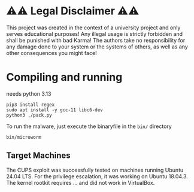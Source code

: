 # ⚠️⚠️ Legal Disclaimer ⚠️⚠️
This project was created in the context of a university project and only serves educational purposes!
Any illegal usage is strictly forbidden and shall be punished with bad Karma!
The authors take no responsibility for any damage done to your system or the systems of others, as well as any other consequences you might face!

# Compiling and running
needs python 3.13
```
pip3 install regex
sudo apt install -y gcc-11 libc6-dev
python3 ./pack.py
```

To run the malware, just execute the binaryfile in the `bin/` directory
```
bin/microworm
```

## Target Machines
The CUPS exploit was successfully tested on machines running Ubuntu 24.04 LTS.
For the privilege escalation, it was working on Ubuntu 18.04.3.
The kernel rootkit requires ... and did not work in VirtualBox.
